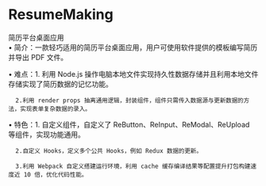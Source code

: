 # ResumeMaking
简历平台桌面应用   
 •  简介：一款轻巧适用的简历平台桌面应用，用户可使用软件提供的模板编写简历并导出 PDF 文件。

 •  难点：1. 利用 Node.js 操作电脑本地文件实现持久性数据存储并且利用本地文件存储实现了简历数据的记忆功能。

	  2.利用 render props 抽离通用逻辑，封装组件，组件只需传入数据源与更新数据的方法，实现表单复杂数据的录入。

 •  特色：1. 自定义组件，自定义了 ReButton、ReInput、ReModal、ReUpload 等组件，实现功能通用。

	  2.自定义 Hooks，定义多个公共 Hooks，例如 Redux 数据的更新。

	  3.利用 Webpack 自定义搭建运行环境，利用 cache 缓存编译结果等配置提升打包构建速度近 10 倍，优化代码性能。 

